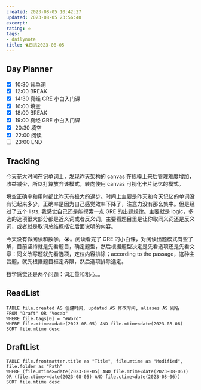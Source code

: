 ```yaml
---
created: 2023-08-05 10:42:27
updated: 2023-08-05 23:56:40
excerpt: 
rating: ⭐️
tags: 
- dailynote
title: 🐈日志2023-08-05
---
```


## Day Planner
- [x] 10:30 背单词
- [x] 12:00 BREAK
- [x] 14:30 真经 GRE 小白入门课
- [x] 16:00 填空
- [x] 18:00 BREAK
- [x] 19:00 真经 GRE 小白入门课
- [x] 20:30 填空
- [x] 22:00 阅读
- [ ] 23:00 END

## Tracking
今天花大时间在记单词上，发现昨天架构的 canvas 在规模上来后管理难度增加，收益减少，所以打算放弃该模式，转向使用 canvas 可视化卡片记忆的模式。

填空正确率和用时都比昨天有极大的退步。时间上主要是昨天和今天记忆的单词没有记起来多少，正确率是因为自己感觉效率下降了，注意力没有那么集中。但是经过了五个 lists, 我感觉自己还是能摸索一点 GRE 的出题规律。主要就是 logic，多选的选项很大部分都是近义词或者反义词，主要看题目里是让你取同义词还是反义词，或者就是取词总结概括它后面说明的内容。

今天没有做阅读和数学，😭。阅读看完了 GRE 的小白课，对阅读出题模式有些了解，目前坚持就是先看题目，确定题型，然后根据题型决定是先看选项还是先看文章：同义改写题就先看选项，定位内容排除；according to the passage，这种主旨题，就先根据题目框定界限，然后选项排除选定。

数学感觉还是两个问题：词汇量和粗心。。
## ReadList 
<!--此处显示今日已复习单词-->

```dataview
TABLE file.created AS 创建时间, updated AS 修改时间, aliases AS 别名
FROM "Draft" OR "Vocab"
WHERE file.tags[0] = "#Word"
WHERE file.mtime>=date(2023-08-05) AND file.mtime<date(2023-08-06)
SORT file.mtime desc
```

## DraftList
<!--此处显示今日新增或修改的草稿或其它非文献笔记文件-->

```dataview
TABLE file.frontmatter.title as "Title", file.mtime as "Modified", file.folder as "Path"
WHERE (file.mtime>=date(2023-08-05) AND file.mtime<date(2023-08-06)) OR (file.ctime>=date(2023-08-05) AND file.ctime<date(2023-08-06))
SORT file.mtime desc
```
